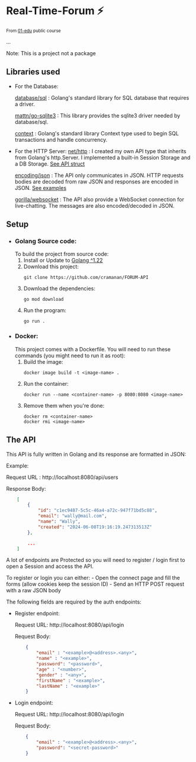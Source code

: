 # Real-Time-Forum ⚡
<sub>From [01-edu](https://github.com/01-edu/public) public course</sub>

...

Note: This is a project not a package

## Libraries used

- For the Database:

    [database/sql](https://pkg.go.dev/database/sql) : Golang's standard library for SQL database that requires a driver.

    [mattn/go-sqlite3](https://pkg.go.dev/github.com/mattn/go-sqlite3) : This library provides the sqlite3 driver needed by database/sql.

    [context](https://pkg.go.dev/context) : Golang's standard library Context type used to begin SQL transactions and handle concurrency.

- For the HTTP Server:
    [net/http](https://pkg.go.dev/net/http) :
    I created my own API type that inherits from Golang's http.Server. I implemented a built-in Session Storage and a DB Storage. [See API struct](/api/api.go)

    [encoding/json](https://pkg.go.dev/encoding/json) : 
    The API only communicates in JSON. HTTP requests bodies are decoded from raw JSON and responses are encoded in JSON. [See examples](#the-api)

    [gorilla/websocket](https://pkg.go.dev/github.com/gorilla/websocket) : 
    The API also provide a WebSocket connection for live-chatting. The messages are also encoded/decoded in JSON.



## Setup
- ### Golang Source code:
    To build the project from source code:
    1. Install or Update to [Golang ^1.22](https://go.dev/doc/install)
    2. Download this project:
        ```
        git clone https://github.com/cramanan/FORUM-API
        ```
    3. Download the dependencies:
        ```
        go mod download
        ```
    4. Run the program:
        ```
        go run .
        ```
- ### Docker:
    This project comes with a Dockerfile. You will need to run these commands (you might need to run it as root):
    1. Build the image:
        ```
        docker image build -t <image-name> .
        ```
    2. Run the container:
        ```
        docker run --name <container-name> -p 8080:8080 <image-name>
        ```
    3. Remove them when you're done:
        ```
        docker rm <container-name>
        docker rmi <image-name>
        ```

## The API
This API is fully written in Golang and its response are formatted in JSON:

Example:

Request URL : http://localhost:8080/api/users

Response Body:
```json
    [
        {
            "id": "c1ec9487-5c5c-46a4-a72c-947f71bd5c88",
            "email": "wally@mail.com",
            "name": "Wally",
            "created": "2024-06-08T19:16:19.247313513Z"
        },

        ...
    ]
```

A lot of endpoints are Protected so you will need to register / login first to open a Session and access the API.

To register or login you can either:
    - Open the connect page and fill the forms (allow cookies keep the session ID)
    - Send an HTTP POST request with a raw JSON body

The following fields are required by the auth endpoints:
- Register endpoint:

    Request URL: http://localhost:8080/api/login

    Request Body:
    ```json
        {
            "email" : "<example>@<address>.<any>",  
            "name" : "<example>",                   
            "password": "<password>",
            "age" : "<number>",
            "gender" : "<any>",
            "firstName" : "<example>",              
            "lastName" : "<example>"                
        }
    ```
- Login endpoint:

    Request URL: http://localhost:8080/api/login

    Request Body:
    ```json
        {
            "email" : "<example>@<address>.<any>",
            "password": "<secret-password>"
        }
    ```
